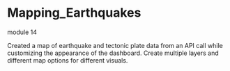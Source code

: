 # Mapping_Earthquakes
module 14

Created a map of earthquake and tectonic plate data from an API call while customizing the appearance of the dashboard. Create multiple layers and different map options for different visuals. 

